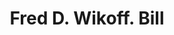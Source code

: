 ---
doi: 10.7916/D80G4XB1
date_other: '1900'
date_other_textual: 1900-1909
form: printed ephemera
genre:
- Invoices
name:
- Fred D. Wikoff
object_in_context_url: https://biggert.cul.columbia.edu/items/view/ave_biggert_01902
subject_hierarchical_geographic:
- Red Bank, New Jersey, United States
subject_name:
- Fred D. Wikoff
title: Fred D. Wikoff. Bill
sort_title: Fred D. Wikoff. Bill
call_number: ave_biggert_01902
coordinates:
- 40.348697,-74.066472
pid: ave_biggert_01902
identifiers: ave_biggert_01902
thumbnail: https://derivativo-2.library.columbia.edu/iiif/2/ldpd:490705/full/!256,256/0/native.jpg
permalink: /biggert/ave_biggert_01902/
layout: iiif-image-page
---